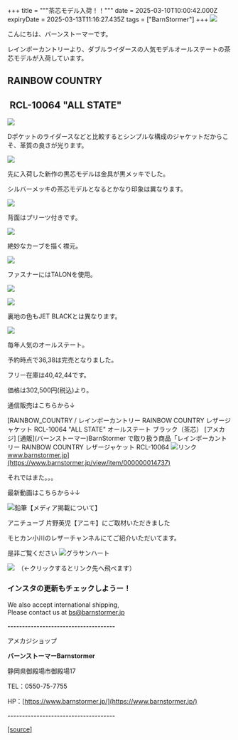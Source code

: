 +++
title = """茶芯モデル入荷！！"""
date = 2025-03-10T10:00:42.000Z
expiryDate = 2025-03-13T11:16:27.435Z
tags = ["BarnStormer"]
+++
[![](https://stat.ameba.jp/user_images/20231023/16/barnstormer-go/b2/03/p/o0420015015354743273.png)](https://ameblo.jp/barnstormer-go/entry-12825670498.html)

こんにちは、バーンストーマーです。

レインボーカントリーより、ダブルライダースの人気モデルオールステートの茶芯モデルが入荷しています。

RAINBOW COUNTRY 
----------------

 RCL-10064 "ALL STATE"
----------------------

[![](https://stat.ameba.jp/user_images/20250310/18/barnstormer-go/ee/6b/j/o0466070015553076430.jpg)](https://stat.ameba.jp/user_images/20250310/18/barnstormer-go/ee/6b/j/o0466070015553076430.jpg)

Dポケットのライダースなどと比較するとシンプルな構成のジャケットだからこそ、革質の良さが光ります。

[![](https://stat.ameba.jp/user_images/20250310/18/barnstormer-go/b7/45/j/o0466070015553076439.jpg)](https://stat.ameba.jp/user_images/20250310/18/barnstormer-go/b7/45/j/o0466070015553076439.jpg)

先に入荷した新作の黒芯モデルは金具が黒メッキでした。

シルバーメッキの茶芯モデルとなるとかなり印象は異なります。

[![](https://stat.ameba.jp/user_images/20250310/18/barnstormer-go/40/6a/j/o0466070015553076440.jpg)](https://stat.ameba.jp/user_images/20250310/18/barnstormer-go/40/6a/j/o0466070015553076440.jpg)

背面はプリーツ付きです。

[![](https://stat.ameba.jp/user_images/20250310/18/barnstormer-go/d1/08/j/o0466070015553076470.jpg)](https://stat.ameba.jp/user_images/20250310/18/barnstormer-go/d1/08/j/o0466070015553076470.jpg)

絶妙なカーブを描く襟元。

[![](https://stat.ameba.jp/user_images/20250310/18/barnstormer-go/be/95/j/o0466070015553076432.jpg)](https://stat.ameba.jp/user_images/20250310/18/barnstormer-go/be/95/j/o0466070015553076432.jpg)

ファスナーにはTALONを使用。

[![](https://stat.ameba.jp/user_images/20250310/18/barnstormer-go/5d/91/j/o0466070015553076455.jpg)](https://stat.ameba.jp/user_images/20250310/18/barnstormer-go/5d/91/j/o0466070015553076455.jpg)

[![](https://stat.ameba.jp/user_images/20250310/18/barnstormer-go/fb/28/j/o0466070015553076480.jpg)](https://stat.ameba.jp/user_images/20250310/18/barnstormer-go/fb/28/j/o0466070015553076480.jpg)

裏地の色もJET BLACKとは異なります。

[![](https://stat.ameba.jp/user_images/20250310/18/barnstormer-go/4d/36/j/o0466070015553076482.jpg)](https://stat.ameba.jp/user_images/20250310/18/barnstormer-go/4d/36/j/o0466070015553076482.jpg)

毎年人気のオールステート。

予約時点で36,38は完売となりました。

フリー在庫は40,42,44です。

価格は302,500円(税込)より。

通信販売はこちらから↓

[RAINBOW\_COUNTRY / レインボーカントリー RAINBOW COUNTRY レザージャケット RCL-10064 "ALL STATE" オールステート ブラック（茶芯） \[アメカジ\] \[通販\](バーンストーマー)BarnStormer で取り扱う商品「レインボーカントリー RAINBOW COUNTRY レザージャケット RCL-10064 ![リンク](https://c.stat100.ameba.jp/ameblo/symbols/v3.20.0/svg/gray/editor_link.svg)www.barnstormer.jp](https://www.barnstormer.jp/view/item/000000014737)

それではまた。。。

最新動画はこちらから↓↓

![鉛筆](https://stat100.ameba.jp/blog/ucs/img/char/char3/519.png)【メディア掲載について】

アニチューブ 片野英児【アニキ】にご取材いただきました

モヒカン小川のレザーチャンネルにてご紹介いただいてます。

是非ご覧ください ![グラサンハート](https://stat100.ameba.jp/blog/ucs/img/char/char3/148.png)

[![](https://stat.ameba.jp/user_images/20230412/16/barnstormer-go/6a/23/p/o0108010815269242493.png)](https://www.instagram.com/barnstormer_daily/)　（←クリックするとリンク先へ飛べます）

### インスタの更新もチェックしようー！

We also accept international shipping,  
Please contact us at bs@barnstormer.jp

**\-------------------------------------**

アメカジショップ

**バーンストーマーBarnstormer**

静岡県御殿場市御殿場17

TEL：0550-75-7755

HP：[https://www.barnstormer.jp/](https://www.barnstormer.jp/)

**\-------------------------------------**

[[source]](https://ameblo.jp/barnstormer-go/entry-12889415004.html)
